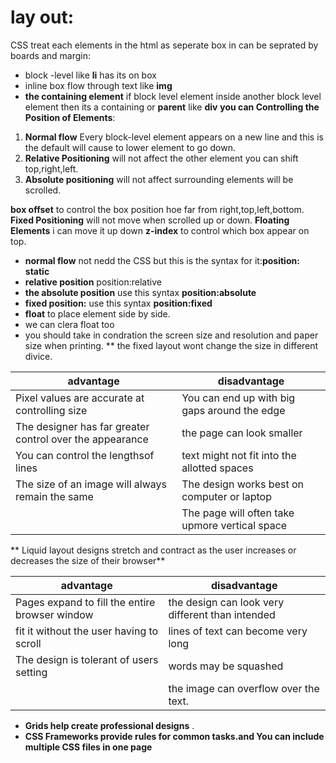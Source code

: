 
 # lay out:
 CSS treat each elements in the html as seperate box in can be seprated by boards and margin:
 * block -level like **li** has its on box
 * inline box flow through text like **img**
 * **the containing element** if block level element inside another block level element then its a containing or **parent** like **div**
 **you can Controlling the Position of Elements**:
 1. **Normal flow** Every block-level element appears on a new line and this is the default will cause to lower element to go down.
 2. **Relative Positioning** will not affect the other element you can shift top,right,left.
 3. **Absolute positioning** will not affect surrounding elements will be scrolled.
 
 **box offset** to control the box position hoe far from right,top,left,bottom.
 **Fixed Positioning** will not move when scrolled up or down.
 **Floating Elements** i can move it up down
 **z-index** to control which box appear on top.
 * **normal flow**  not nedd the CSS but this is the syntax for it:**position: static**
 * **relative position** position:relative
  * **the absolute position** use this syntax **position:absolute**
  * **fixed position:** use this syntax **position:fixed**
  * **float** to place element side by side.
  * we can clera float too
  * you should take in condration the screen size and resolution and paper size when printing. 
  ** the fixed layout wont change the size in different divice.
  
  | advantage    | disadvantage |
| ----------- | ----------- |
|  Pixel values are accurate at controlling size   | You can end up with big gaps around the edge        |
|  The designer has far greater control over the appearance   |  the page can look smaller    |
|  You can control the lengthsof lines  |      text might not fit into the allotted spaces   |
|  The size of an image will always remain the same   | The design works best on computer or laptop     |
|    |   The page will often take upmore vertical space       |

** Liquid layout designs stretch and contract as the user increases or decreases the size of their browser**

| advantage    | disadvantage |
| ----------- | ----------- |
| Pages expand to fill the entire browser window   |  the design can look very different than intended      |
|  fit it without the user having to scroll    | lines of text can become very long     |
|The design is tolerant of users setting      |  words may be squashed      |
|    | the image can overflow over the text.   |

* **Grids help create professional  designs** .
* **CSS Frameworks provide rules for common tasks.and You can include multiple CSS files in one page**
